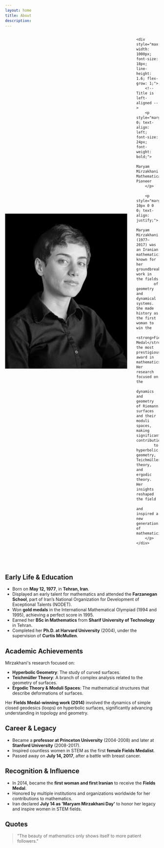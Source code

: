 ```yaml
---
layout: home
title: About
description: 
---
```


<div style="display: flex; align-items: center; width: 100%;">
    <img src="images/maryam.jpg" alt="Maryam Mirzakhani" style="width: 400px; height: auto; margin-right: 30px; flex-shrink: 0;">

    <div style="max-width: 1000px; font-size: 18px; line-height: 1.6; flex-grow: 1;">
        <!-- Title is left-aligned -->
        <p style="margin: 0; text-align: left; font-size: 24px; font-weight: bold;">
            Maryam Mirzakhani:  Mathematical Pioneer
        </p>

        <p style="margin: 10px 0 0 0; text-align: justify;">
            Maryam Mirzakhani (1977–2017) was an Iranian mathematician known for her groundbreaking work in the fields 
            of geometry and dynamical systems. She made history as the first woman to win the 
            <strong>Fields Medal</strong>, the most prestigious award in mathematics. Her research focused on the 
            dynamics and geometry of Riemann surfaces and their moduli spaces, making significant contributions 
            to hyperbolic geometry, Teichmüller theory, and ergodic theory. Her insights reshaped the field 
            and inspired a new generation of mathematicians.
        </p>
    </div>
</div>

<br><br>

## Early Life & Education

- Born on **May 12, 1977**, in **Tehran, Iran**.
- Displayed an early talent for mathematics and attended the **Farzanegan School**, part of Iran’s National Organization for Development of Exceptional Talents (NODET).
- Won **gold medals** in the International Mathematical Olympiad (1994 and 1995), achieving a perfect score in 1995.
- Earned her **BSc in Mathematics** from **Sharif University of Technology** in Tehran.
- Completed her **Ph.D. at Harvard University** (2004), under the supervision of **Curtis McMullen**.

## Academic Achievements

Mirzakhani's research focused on:

- **Hyperbolic Geometry**: The study of curved surfaces.
- **Teichmüller Theory**: A branch of complex analysis related to the geometry of surfaces.
- **Ergodic Theory & Moduli Spaces**: The mathematical structures that describe deformations of surfaces.

Her **Fields Medal-winning work (2014)** involved the dynamics of simple closed geodesics (loops) on hyperbolic surfaces, significantly advancing understanding in topology and geometry.

## Career & Legacy

- Became a **professor at Princeton University** (2004-2008) and later at **Stanford University** (2008-2017).
- Inspired countless women in STEM as the first **female Fields Medalist**.
- Passed away on **July 14, 2017**, after a battle with breast cancer.

## Recognition & Influence

- In 2014, became the **first woman and first Iranian** to receive the **Fields Medal**.
- Honored by multiple institutions and organizations worldwide for her contributions to mathematics.
- Iran declared **July 14 as 'Maryam Mirzakhani Day'** to honor her legacy and inspire women in STEM fields.

## Quotes

> "The beauty of mathematics only shows itself to more patient followers."

